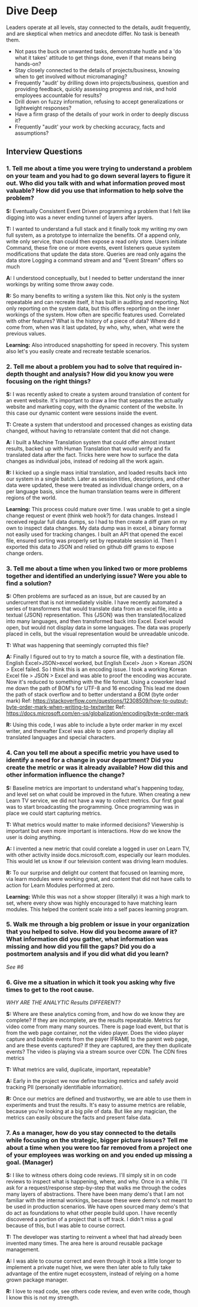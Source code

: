 # Dive Deep

Leaders operate at all levels, stay connected to the details, audit frequently, and are skeptical when metrics and anecdote differ. No task is beneath them.

* Not pass the buck on unwanted tasks, demonstrate hustle and a 'do what it takes' attitude to get things done, even if that means being hands-on?
* Stay closely connected to the details of projects/business, knowing when to get involved without micromanaging?
* Frequently "audit' by drilling down into projects/business, question and providing feedback, quickly assessing progress and risk, and hold employees accountable for results?
* Drill down on fuzzy information, refusing to accept generalizations or lightweight responses?
* Have a firm grasp of the details of your work in order to deeply discuss it?
* Frequently "audit' your work by checking accuracy, facts and assumptions?

## Interview Questions

### 1. Tell me about a time you were trying to understand a problem on your team and you had to go down several layers to figure it out. Who did you talk with and what information proved most valuable? How did you use that information to help solve the problem?

**S:** Eventually Consistent Event Driven programming a problem that I felt like digging into was a never ending tunnel of layers after layers.

**T:** I wanted to understand a full stack and it finally took my writing my own full system, as a prototype to internalize the benefits. Of a append only, write only service, than could then expose a read only store.
Users initiate Command, these fire one or more events, event listeners queue system modifications that update the data store.
Queries are read only agains the data store
Logging a command stream and and "Event Stream" offers so much

**A:** I understood conceptually, but I needed to better understand the inner workings by writing some throw away code.

**R:** So many benefits to writing a system like this. Not only is the system repeatable and can recreate itself, it has built in auditing and reporting. Not only reporting on the system data, but this offers reporting on the inner workings of the system.
How often are specific features used. Correlated with other features?
What is the history of a piece of data? Where did it come from, when was it last updated, by who, why, when, what were the previous values.

**Learning:** Also introduced snapshotting for speed in recovery.
This system also let's you easily create and recreate testable scenarios.

### 2. Tell me about a problem you had to solve that required in-depth thought and analysis? How did you know you were focusing on the right things?

**S:** I was recently asked to create a system around translation of content for an event website. It's important to draw a line that separates the actually website and marketing copy, with the dynamic content of the website. In this case our dynamic content were sessions inside the event.

**T:** Create a system that understood and processed changes as existing data changed, without having to retranslate content that did not change.

**A:** I built a Machine Translation system that could offer almost instant results, backed up with Human Translation that would verify and fix translated data after the fact. Tricks here were how to surface the data changes as individual jobs, instead of redoing all the work again.

**R:** I kicked up a single mass initial translation, and loaded results back into our system in a single batch. Later as session titles, descriptions, and other data were updated, these were treated as individual change orders, on a per language basis, since the human translation teams were in different regions of the world.

**Learning:** This process could mature over time. I was unable to get a single change request or event (think web hook?) for data changes. Instead I received regular full data dumps, so I had to then create a diff gram on my own to inspect data changes. My data dump was in excel, a binary format not easily used for tracking changes. I built an API that opened the excel file, ensured sorting was properly set by repeatable session id. Then I exported this data to JSON and relied on github diff grams to expose change orders.

### 3. Tell me about a time when you linked two or more problems together and identified an underlying issue? Were you able to find a solution?

**S:** Often problems are surfaced as an issue, but are caused by an undercurrent that is not immediately visible. I have recently automated a series of transformers that would translate data from an excel file, into a textual {JSON} representation. This {JSON} was then translated/localized into many languages, and then transformed back into Excel. Excel would open, but would not display data in some languages. The data was properly placed in cells, but the visual representation would be unreadable unicode.

**T:** What was happening that seemingly corrupted this file?

**A:** Finally I figured out to try to match a source file, with a destination file. English Excel>JSON>excel worked, but English Excel> Json > Korean JSON > Excel failed. So I think this is an encoding issue.
I took a working Korean Excel file > JSON > Excel and was able to proof the encoding was accurate.
Now it's reduced to something with the file format.
Using a coworker lead me down the path of BOM's for UTF-8 and 16 encoding
This lead me down the path of stack overflow and to better understand a BOM (byte order mark)
Ref: https://stackoverflow.com/questions/12308509/how-to-output-byte-order-mark-when-writing-to-textwriter
Ref: https://docs.microsoft.com/en-us/globalization/encoding/byte-order-mark

**R:** Using this code, I was able to include a byte order marker in my excel writer, and thereafter Excel was able to open and properly display all translated languages and special characters.

### 4. Can you tell me about a specific metric you have used to identify a need for a change in your department? Did you create the metric or was it already available? How did this and other information influence the change?

**S:** Baseline metrics are important to understand what's happening today, and level set on what could be improved in the future. When creating a new Learn TV service, we did not have a way to collect metrics. Our first goal was to start broadcasting the programming. Once programming was in place we could start capturing metrics.

**T:** What metrics would matter to make informed decisions? Viewership is important but even more important is interactions. How do we know the user is doing anything.

**A:** I invented a new metric that could corelate a logged in user on Learn TV, with other activity inside docs.microsoft.com, especially our learn modules. This would let us know if our television content was driving learn modules.

**R:** To our surprise and delight our content that focused on learning more, via learn modules were working great, and content that did not have calls to action for Learn Modules performed at zero.

**Learning:** While this was not a show stopper (literally) it was a high mark to set, where every show was highly encouraged to have matching learn modules. This helped the content scale into a self paces learning program.

### 5. Walk me through a big problem or issue in your organization that you helped to solve. How did you become aware of it? What information did you gather, what information was missing and how did you fill the gaps? Did you do a postmortem analysis and if you did what did you learn?

*See #6*

### 6. Give me a situation in which it took you asking why five times to get to the root cause.

*WHY ARE THE ANALYTIC Results DIFFERENT?*

**S:** Where are these analytics coming from, and how do we know they are complete? If they are incomplete, are the results repeatable. Metrics for video come from many many sources. There is page load event, but that is from the web page container, not the video player. Does the video player capture and bubble events from the payer IFRAME to the parent web page, and are these events captured? If they are captured, are they then duplicate events? The video is playing via a stream source over CDN. The CDN fires metrics

**T:** What metrics are valid, duplicate, important, repeatable?

**A:** Early in the project we now define tracking metrics and safely avoid tracking PII (personally identifiable information).

**R:** Once our metrics are defined and trustworthy, we are able to use them in experiments and trust the results. It's easy to assume metrics are reliable, because you're looking at a big pile of data. But like any magician, the metrics can easily obscure the facts and present false data.

### 7. As a manager, how do you stay connected to the details while focusing on the strategic, bigger picture issues? Tell me about a time when you were too far removed from a project one of your employees was working on and you ended up missing a goal. (Manager)

**S:** I like to witness others doing code reviews. I'll simply sit in on code reviews to inspect what is happening, where, and why. Once in a while, I'll ask for a request/response step-by-step that walks me through the codes many layers of abstractions. There have been many demo's that I am not familiar with the internal workings, because these were demo's not meant to be used in production scenarios. We have open sourced many demo's that do act as foundations to what other people build upon. I have recently discovered a portion of a project that is off track. I didn't miss a goal because of this, but I was able to course correct.

**T:** The developer was starting to reinvent a wheel that had already been invented many times. The area here is around reusable package management.

**A:** I was able to course correct and even through it took a little longer to implement a private nuget hive, we were then later able to fully take advantage of the entire nuget ecosystem, instead of relying on a home grown package manager.

**R:** I love to read code, see others code review, and even write code, though I know this is not my strength.
